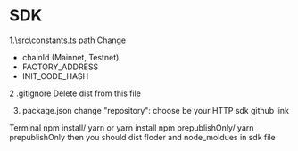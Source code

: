 # SDK

1.\src\constants.ts path
Change 
- chainId (Mainnet, Testnet)
- FACTORY_ADDRESS
- INIT_CODE_HASH

2 .gitignore
Delete dist from this file

3. package.json
change "repository": choose be your HTTP sdk github link

Terminal
npm install/ yarn or yarn install
npm prepublishOnly/ yarn prepublishOnly
then you should dist floder and node_moldues in sdk file
